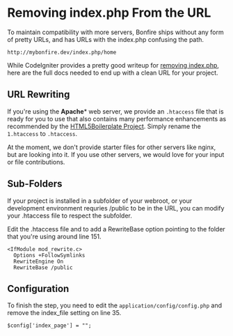 # Removing index.php From the URL

To maintain compatibility with more servers, Bonfire ships without any form of pretty URLs, and has URLs with the index.php confusing the path.

    http://mybonfire.dev/index.php/home

While CodeIgniter provides a pretty good writeup for [removing index.php](http://www.codeigniter.com/user-guide/general/urls.html), here are the full docs needed to end up with a clean URL for your project.

## URL Rewriting

If you're using the **Apache*** web server, we provide an `.htaccess` file that is ready for you to use that also contains many performance enhancements as recommended by the [HTML5Boilerplate Project](http://html5boilerplate.com/). Simply rename the `1.htaccess` to `.htaccess`.

At the moment, we don't provide starter files for other servers like nginx, but are looking into it. If you use other servers, we would love for your input or file contributions.

## Sub-Folders

If your project is installed in a subfolder of your webroot, or your development environment requries /public to be in the URL, you can modify your .htaccess file to respect the subfolder.

Edit the .htaccess file and to add a RewriteBase option pointing to the folder that you're using around line 151.

    <IfModule mod_rewrite.c>
      Options +FollowSymlinks
      RewriteEngine On
      RewriteBase /public

## Configuration

To finish the step, you need to edit the `application/config/config.php` and remove the index_file setting on line 35.

    $config['index_page'] = "";